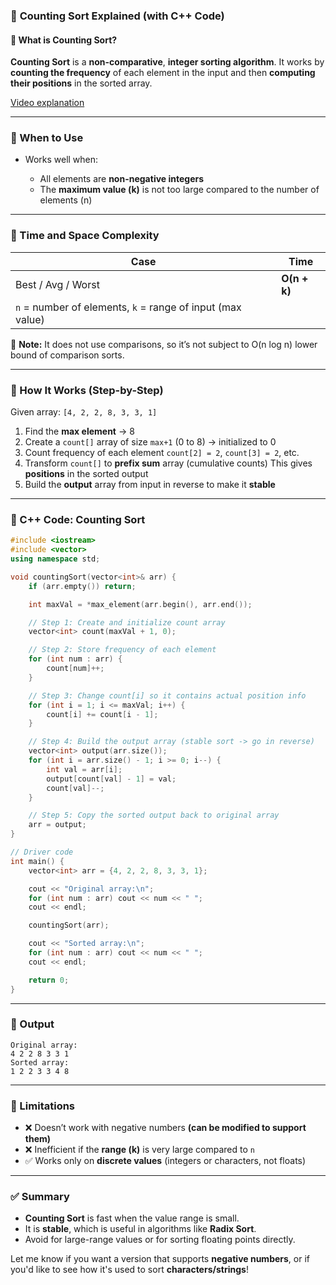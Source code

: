 ### 📘 **Counting Sort Explained (with C++ Code)**

#### 🔸 What is Counting Sort?

**Counting Sort** is a **non-comparative**, **integer sorting algorithm**.
It works by **counting the frequency** of each element in the input and then **computing their positions** in the sorted array.


[Video explanation](https://www.youtube.com/watch?v=EItdcGhSLf4)

---

### 🔸 When to Use

- Works well when:

  - All elements are **non-negative integers**
  - The **maximum value (k)** is not too large compared to the number of elements (n)

---

### 🔸 Time and Space Complexity

| Case                                                           | Time               |
| -------------------------------------------------------------- | ------------------ |
| Best / Avg / Worst                                             | **O(n + k)** |
| `n` = number of elements, `k` = range of input (max value) |                    |

🧠 **Note:** It does not use comparisons, so it’s not subject to O(n log n) lower bound of comparison sorts.

---

### 🔸 How It Works (Step-by-Step)

Given array: `[4, 2, 2, 8, 3, 3, 1]`

1. Find the **max element** → 8
2. Create a `count[]` array of size `max+1` (0 to 8) → initialized to 0
3. Count frequency of each element
   `count[2] = 2`, `count[3] = 2`, etc.
4. Transform `count[]` to **prefix sum** array (cumulative counts)
   This gives **positions** in the sorted output
5. Build the **output** array from input in reverse to make it **stable**

---

### 🔸 C++ Code: Counting Sort

```cpp
#include <iostream>
#include <vector>
using namespace std;

void countingSort(vector<int>& arr) {
    if (arr.empty()) return;

    int maxVal = *max_element(arr.begin(), arr.end());

    // Step 1: Create and initialize count array
    vector<int> count(maxVal + 1, 0);

    // Step 2: Store frequency of each element
    for (int num : arr) {
        count[num]++;
    }

    // Step 3: Change count[i] so it contains actual position info
    for (int i = 1; i <= maxVal; i++) {
        count[i] += count[i - 1];
    }

    // Step 4: Build the output array (stable sort -> go in reverse)
    vector<int> output(arr.size());
    for (int i = arr.size() - 1; i >= 0; i--) {
        int val = arr[i];
        output[count[val] - 1] = val;
        count[val]--;
    }

    // Step 5: Copy the sorted output back to original array
    arr = output;
}

// Driver code
int main() {
    vector<int> arr = {4, 2, 2, 8, 3, 3, 1};

    cout << "Original array:\n";
    for (int num : arr) cout << num << " ";
    cout << endl;

    countingSort(arr);

    cout << "Sorted array:\n";
    for (int num : arr) cout << num << " ";
    cout << endl;

    return 0;
}
```

---

### 🔸 Output

```
Original array:
4 2 2 8 3 3 1
Sorted array:
1 2 2 3 3 4 8
```

---

### 🔸 Limitations

- ❌ Doesn’t work with negative numbers **(can be modified to support them)**
- ❌ Inefficient if the **range (k)** is very large compared to `n`
- ✅ Works only on **discrete values** (integers or characters, not floats)

---

### ✅ Summary

- **Counting Sort** is fast when the value range is small.
- It is **stable**, which is useful in algorithms like **Radix Sort**.
- Avoid for large-range values or for sorting floating points directly.

Let me know if you want a version that supports **negative numbers**, or if you'd like to see how it's used to sort **characters/strings**!
